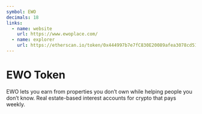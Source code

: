 ```yaml
---
symbol: EWO
decimals: 18
links:
  - name: website
    url: https://www.ewoplace.com/
  - name: explorer
    url: https://etherscan.io/token/0x444997b7e7fC830E20089afea3078cd518fCF2A2
---
```


# EWO Token

EWO lets you earn from properties you don’t own while helping people you don’t know. Real estate-based interest accounts for crypto that pays weekly.
